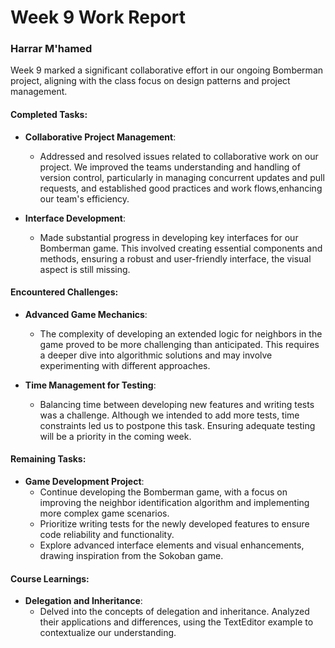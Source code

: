 # Week 9 Work Report

### Harrar M'hamed

Week 9 marked a significant collaborative effort in our ongoing Bomberman project, aligning with the class focus on design patterns and project management.

#### Completed Tasks:

- **Collaborative Project Management**:
  - Addressed and resolved issues related to collaborative work on our project. We improved the teams understanding and handling of version control, particularly in managing concurrent updates and pull requests, and established good practices and work flows,enhancing our team's efficiency. 

- **Interface Development**:
  - Made substantial progress in developing key interfaces for our Bomberman game. This involved creating essential components and methods, ensuring a robust and user-friendly interface, the visual aspect is still missing.

#### Encountered Challenges:

- **Advanced Game Mechanics**:
  - The complexity of developing an extended logic for neighbors in the game proved to be more challenging than anticipated. This requires a deeper dive into algorithmic solutions and may involve experimenting with different approaches.

- **Time Management for Testing**:
  - Balancing time between developing new features and writing tests was a challenge. Although we intended to add more tests, time constraints led us to postpone this task. Ensuring adequate testing will be a priority in the coming week.

#### Remaining Tasks:

- **Game Development Project**:
  - Continue developing the Bomberman game, with a focus on improving the neighbor identification algorithm and implementing more complex game scenarios.
  - Prioritize writing tests for the newly developed features to ensure code reliability and functionality.
  - Explore advanced interface elements and visual enhancements, drawing inspiration from the Sokoban game.

#### Course Learnings:

- **Delegation and Inheritance**:
  - Delved into the concepts of delegation and inheritance. Analyzed their applications and differences, using the TextEditor example to contextualize our understanding. 